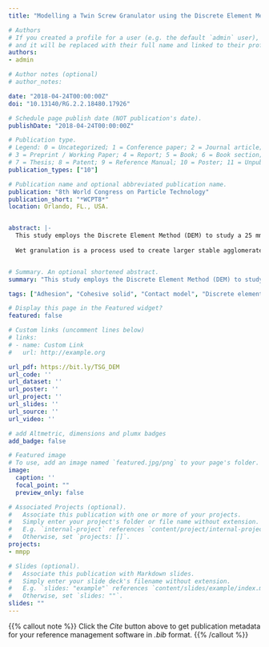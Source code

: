 ```yaml
---
title: "Modelling a Twin Screw Granulator using the Discrete Element Method"

# Authors
# If you created a profile for a user (e.g. the default `admin` user), write the username (folder name) here 
# and it will be replaced with their full name and linked to their profile.
authors:
- admin

# Author notes (optional)
# author_notes:

date: "2018-04-24T00:00:00Z"
doi: "10.13140/RG.2.2.18480.17926"

# Schedule page publish date (NOT publication's date).
publishDate: "2018-04-24T00:00:00Z"

# Publication type.
# Legend: 0 = Uncategorized; 1 = Conference paper; 2 = Journal article;
# 3 = Preprint / Working Paper; 4 = Report; 5 = Book; 6 = Book section;
# 7 = Thesis; 8 = Patent; 9 = Reference Manual; 10 = Poster; 11 = Unpublished;
publication_types: ["10"]

# Publication name and optional abbreviated publication name.
publication: "8th World Congress on Particle Technology"
publication_short: "*WCPT8*"
location: Orlando, FL., USA.


abstract: |-
  This study employs the Discrete Element Method (DEM) to study a 25 mm diameter, GEA ConsiGma™ 1 Twin Screw Granulator (TSG), with a typical 60°configuration for kneading elements. The DEM simulations were conducted using the commercial code EDEM. 
  
  Wet granulation is a process used to create larger stable agglomerates (granules) from fine powders. It is commonly employed in the food, pharmaceutical, detergent, and fertilizer industries. It has many desirable benefits such as improving flowability, compactibility, and homogeneity. Wet granulation is the most common type of granulation. In pharmaceutical applications, it is a critical step in tablet manufacturing that affects the uniformity and compactibility of the final dosage form. Despite wide adoption it is often inefficiently operated, with high recycle ratios in continuous processes and high rejection rates in batch processes. A full 3D CAD model of the TSG was constructed from detailed measurements of both individual elements (Conveying, Kneading & Chopping) and the granulator, allowing the numerous configurations to be easily assembled and imported into the DEM simulations.


# Summary. An optional shortened abstract.
summary: "This study employs the Discrete Element Method (DEM) to study a 25 mm diameter, GEA ConsiGma™ 1 Twin Screw Granulator (TSG), with a typical 60°configuration for kneading elements. The DEM simulations were conducted using the commercial code EDEM."

tags: ["Adhesion", "Cohesive solid", "Contact model", "Discrete element method", "DEM", "Granular material", "contact"]

# Display this page in the Featured widget?
featured: false

# Custom links (uncomment lines below)
# links:
# - name: Custom Link
#   url: http://example.org

url_pdf: https://bit.ly/TSG_DEM
url_code: ''
url_dataset: ''
url_poster: ''
url_project: ''
url_slides: ''
url_source: ''
url_video: ''

# add Altmetric, dimensions and plumx badges
add_badge: false

# Featured image
# To use, add an image named `featured.jpg/png` to your page's folder. 
image:
  caption: ''
  focal_point: ""
  preview_only: false

# Associated Projects (optional).
#   Associate this publication with one or more of your projects.
#   Simply enter your project's folder or file name without extension.
#   E.g. `internal-project` references `content/project/internal-project/index.md`.
#   Otherwise, set `projects: []`.
projects:
- mmpp

# Slides (optional).
#   Associate this publication with Markdown slides.
#   Simply enter your slide deck's filename without extension.
#   E.g. `slides: "example"` references `content/slides/example/index.md`.
#   Otherwise, set `slides: ""`.
slides: ""
---
```


{{% callout note %}}
Click the *Cite* button above to get publication metadata for your reference management software in *.bib* format.
{{% /callout %}}
